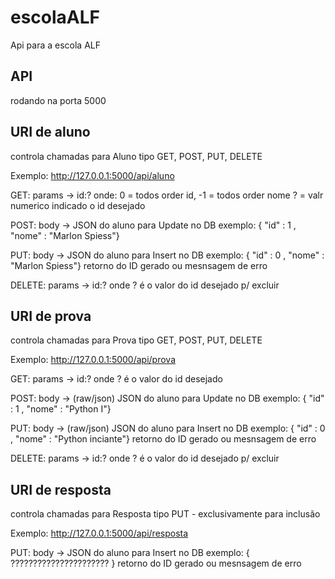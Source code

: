 # escolaALF
Api para a escola ALF

## API 
 rodando na porta 5000
    
## URI de aluno
 controla chamadas para Aluno tipo GET, POST, PUT, DELETE
 
 Exemplo: http://127.0.0.1:5000/api/aluno
 
 GET: params -> id:? onde: 0  = todos order id, 
                           -1 = todos order nome
                           ? = valr numerico indicado o id desejado
                           
 POST: body -> JSON do aluno para Update no DB
               exemplo: { "id" : 1 , "nome" : "Marlon Spiess"}
               
 PUT: body -> JSON do aluno para Insert no DB
              exemplo: { "id" : 0 , "nome" : "Marlon Spiess"}
              retorno do ID gerado ou mesnsagem de erro
              
 DELETE: params -> id:? onde ? é o valor do id desejado p/ excluir 
     

    
## URI de prova
 controla chamadas para Prova tipo GET, POST, PUT, DELETE
 
 Exemplo: http://127.0.0.1:5000/api/prova
 
 GET: params -> id:? onde ? é o valor do id desejado
 
 POST: body -> (raw/json) JSON do aluno para Update no DB
               exemplo: { "id" : 1 , "nome" : "Python I"}
               
 PUT: body -> (raw/json) JSON do aluno para Insert no DB
              exemplo: { "id" : 0 , "nome" : "Python inciante"}
              retorno do ID gerado ou mesnsagem de erro
              
 DELETE: params -> id:? onde ? é o valor do id desejado p/ excluir 
    

    
## URI de resposta       
 controla chamadas para Resposta tipo PUT - exclusivamente para inclusão
 
Exemplo: http://127.0.0.1:5000/api/resposta
 
  PUT: body -> JSON do aluno para Insert no DB
              exemplo: { ?????????????????????? }
              retorno do ID gerado ou mesnsagem de erro
    

